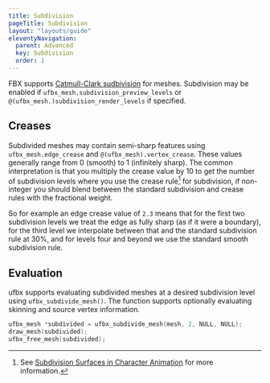 ```yaml
---
title: Subdivision
pageTitle: Subdivision
layout: "layouts/guide"
eleventyNavigation:
  parent: Advanced
  key: Subdivision
  order: 1
---
```


FBX supports [Catmull-Clark sudbivision](https://en.wikipedia.org/wiki/Catmull%E2%80%93Clark_subdivision_surface)
for meshes. Subdivision may be enabled if `ufbx_mesh.subdivision_preview_levels` or
`@(ufbx_mesh.)subdivision_render_levels` if specified.

## Creases

Subdivided meshes may contain semi-sharp features using `ufbx_mesh.edge_crease` and `@(ufbx_mesh).vertex_crease`.
These values generally range from 0 (smooth) to 1 (infinitely sharp). The common interpretation
is that you multiply the crease value by 10 to get the number of subdivision levels where you
use the crease rule[^1] for subdivision, if non-integer you should blend between the standard
subdivision and crease rules with the fractional weight.

So for example an edge crease value of `2.3` means that for the first two subdivision levels we
treat the edge as fully sharp (as if it were a boundary), for the third level we interpolate
between that and the standard subdivision rule at 30%, and for levels four and beyond we use
the standard smooth subdivision rule.

## Evaluation

ufbx supports evaluating subdivided meshes at a desired subdivision level using
`ufbx_subdivide_mesh()`. The function supports optionally evaluating skinning and
source vertex information.

```c
ufbx_mesh *subdivided = ufbx_subdivide_mesh(mesh, 2, NULL, NULL);
draw_mesh(subdivided);
ufbx_free_mesh(subdivided);
```

[^1]: See [Subdivision Surfaces in Character Animation](https://graphics.pixar.com/library/Geri/paper.pdf) for more information.
